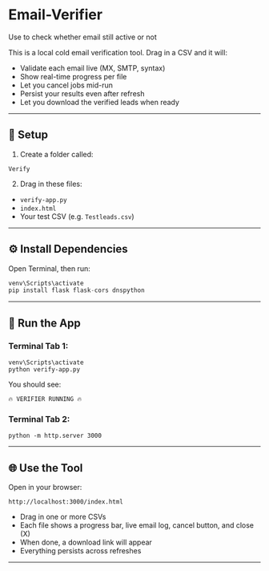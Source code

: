# Email-Verifier
Use to check whether email still active or not 

This is a local cold email verification tool. Drag in a CSV and it will:
- Validate each email live (MX, SMTP, syntax)
- Show real-time progress per file
- Let you cancel jobs mid-run
- Persist your results even after refresh
- Let you download the verified leads when ready

---
## 🧱 Setup

1. Create a folder called:
```
Verify
```

2. Drag in these files:
- `verify-app.py`
- `index.html`
- Your test CSV (e.g. `Testleads.csv`)

---

## ⚙️ Install Dependencies

Open Terminal, then run:

```python -m venv venv
venv\Scripts\activate
pip install flask flask-cors dnspython
```

---

## 🚀 Run the App

### Terminal Tab 1:
```
venv\Scripts\activate
python verify-app.py

```
You should see:
```
🔥 VERIFIER RUNNING 🔥
```

### Terminal Tab 2:
```cd "C:\Users\YourName\Desktop\Verify"
python -m http.server 3000

```

---

## 🌐 Use the Tool

Open in your browser:
```
http://localhost:3000/index.html
```

- Drag in one or more CSVs
- Each file shows a progress bar, live email log, cancel button, and close (X)
- When done, a download link will appear
- Everything persists across refreshes

---
